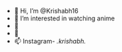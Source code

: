 - 👋 Hi, I’m @Krishabh16
- 👀 I’m interested in watching anime
- 🌱 
- 💞️ 
- 📫 Instagram- _.krishabh._


<!---
Krishabh16/Krishabh16 is a ✨ special ✨ repository because its `README.md` (this file) appears on your GitHub profile.
You can click the Preview link to take a look at your changes.
--->
